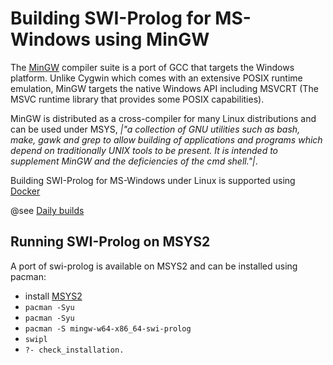 # Building SWI-Prolog for MS-Windows using MinGW

The [MinGW](http://www.mingw.org) compiler suite is a port of GCC that
targets the Windows platform. Unlike Cygwin which comes with an
extensive POSIX runtime emulation, MinGW targets the native Windows API
including MSVCRT (The MSVC runtime library that provides some POSIX
capabilities).

MinGW is distributed as a cross-compiler for many Linux distributions
and can be used under MSYS, _|"a collection of GNU utilities such as
bash, make, gawk and grep to allow building of applications and programs
which depend on traditionally UNIX tools to be present. It is intended
to supplement MinGW and the deficiencies of the cmd shell."|_.

Building SWI-Prolog for MS-Windows under Linux is supported using
[Docker](https://github.com/SWI-Prolog/docker-swipl-build-mingw)

@see [Daily builds](</download/daily/bin/>)

## Running SWI-Prolog on MSYS2

A port of swi-prolog is available on MSYS2 and can be installed using
pacman:

  - install [MSYS2](https://www.msys2.org)
  - ``pacman -Syu``
  - ``pacman -Syu``
  - ``pacman -S mingw-w64-x86_64-swi-prolog``
  - ``swipl``
  - ``?- check_installation.``
